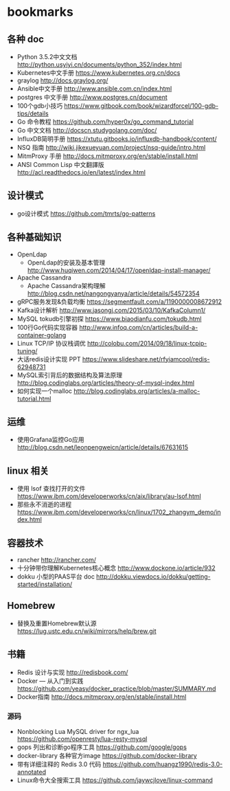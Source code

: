 # bookmarks


## 各种 doc
- Python 3.5.2中文文档 http://python.usyiyi.cn/documents/python_352/index.html
- Kubernetes中文手册 https://www.kubernetes.org.cn/docs
- graylog http://docs.graylog.org/
- Ansible中文手册 http://www.ansible.com.cn/index.html
- postgres 中文手册 http://www.postgres.cn/document
- 100个gdb小技巧 https://www.gitbook.com/book/wizardforcel/100-gdb-tips/details
- Go 命令教程 https://github.com/hyper0x/go_command_tutorial
- Go 中文文档 http://docscn.studygolang.com/doc/
- InfluxDB简明手册 https://xtutu.gitbooks.io/influxdb-handbook/content/
- NSQ 指南 http://wiki.jikexueyuan.com/project/nsq-guide/intro.html
- MitmProxy 手册 http://docs.mitmproxy.org/en/stable/install.html
- ANSI Common Lisp 中文翻譯版 http://acl.readthedocs.io/en/latest/index.html

## 设计模式
- go设计模式 https://github.com/tmrts/go-patterns

## 各种基础知识
- OpenLdap
  - OpenLdap的安装及基本管理 http://www.huqiwen.com/2014/04/17/openldap-install-manager/
- Apache Cassandra
  - Apache Cassandra架构理解 http://blog.csdn.net/nangongyanya/article/details/54572354
- gRPC服务发现&负载均衡 https://segmentfault.com/a/1190000008672912
- Kafka设计解析 http://www.jasongj.com/2015/03/10/KafkaColumn1/
- MySQL tokudb引擎初探 https://www.biaodianfu.com/tokudb.html
- 100行Go代码实现容器 http://www.infoq.com/cn/articles/build-a-container-golang
- Linux TCP/IP 协议栈调优 http://colobu.com/2014/09/18/linux-tcpip-tuning/
- 大话redis设计实现 PPT https://www.slideshare.net/rfyiamcool/redis-62948731
- MySQL索引背后的数据结构及算法原理 http://blog.codinglabs.org/articles/theory-of-mysql-index.html 
- 如何实现一个malloc http://blog.codinglabs.org/articles/a-malloc-tutorial.html

## 运维
- 使用Grafana监控Go应用 http://blog.csdn.net/leonpengweicn/article/details/67631615

## linux 相关
- 使用 lsof 查找打开的文件 https://www.ibm.com/developerworks/cn/aix/library/au-lsof.html 
- 那些永不消逝的进程 https://www.ibm.com/developerworks/cn/linux/1702_zhangym_demo/index.html
  
## 容器技术
 - rancher http://rancher.com/
 - 十分钟带你理解Kubernetes核心概念 http://www.dockone.io/article/932
 - dokku 小型的PAAS平台 doc http://dokku.viewdocs.io/dokku/getting-started/installation/
 
## Homebrew
- 替换及重置Homebrew默认源 https://lug.ustc.edu.cn/wiki/mirrors/help/brew.git

## 书籍
- Redis 设计与实现 http://redisbook.com/
- Docker — 从入门到实践 https://github.com/yeasy/docker_practice/blob/master/SUMMARY.md
- Docker指南 http://docs.mitmproxy.org/en/stable/install.html 


### 源码
- Nonblocking Lua MySQL driver for ngx_lua https://github.com/openresty/lua-resty-mysql
- gops 列出和诊断go程序工具 https://github.com/google/gops
- docker-library 各种官方image https://github.com/docker-library
- 带有详细注释的 Redis 3.0 代码 https://github.com/huangz1990/redis-3.0-annotated 
- Linux命令大全搜索工具 https://github.com/jaywcjlove/linux-command 
